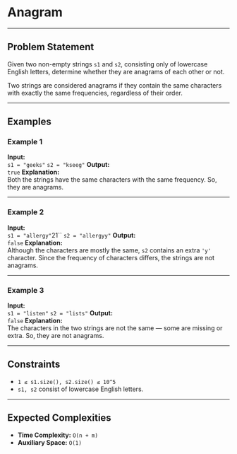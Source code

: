 # Anagram

---

## Problem Statement

Given two non-empty strings `s1` and `s2`, consisting only of lowercase English letters, determine whether they are anagrams of each other or not.  

Two strings are considered anagrams if they contain the same characters with exactly the same frequencies, regardless of their order.

---

## Examples

### Example 1
**Input:**  
`s1 = "geeks"`
`s2 = "kseeg"`
**Output:**  
`true`
**Explanation:**  
Both the strings have the same characters with the same frequency. So, they are anagrams.

---

### Example 2
**Input:**  
`s1 = "allergy"`21``
`s2 = "allergyy"`
**Output:**  
`false`
**Explanation:**  
Although the characters are mostly the same, `s2` contains an extra `'y'` character. Since the frequency of characters differs, the strings are not anagrams.

---

### Example 3
**Input:**  
`s1 = "listen"`
`s2 = "lists"`
**Output:**  
`false`
**Explanation:**  
The characters in the two strings are not the same — some are missing or extra. So, they are not anagrams.

---

## Constraints

- `1 ≤ s1.size(), s2.size() ≤ 10^5`
- `s1, s2` consist of lowercase English letters.

---

## Expected Complexities

- **Time Complexity:** `O(n + m)`  
- **Auxiliary Space:** `O(1)`


